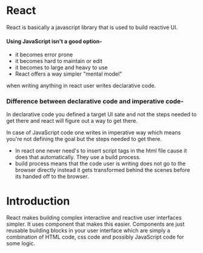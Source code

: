 # React

React is basically a javascript library that is used to build reactive UI.

#### Using JavaScript isn't a good option-

- it becomes error prone
- it becomes hard to maintain or edit
- it becomes to large and heavy to use
- React offers a way simpler "mental model"

when writing anything in react user writes declarative code.

### Difference between declarative code and imperative code-

In declarative code you defined a target UI sate and not the steps needed to get there and react will figure out a way to get there. 

In case of JavaScript code one writes in imperative way which means you're not defining the goal but the steps needed to get there. 

- In react one never need's to insert script tags in the html file cause it does that automatically. They use a build process.
- build process means that the code user is writing does not go to the browser directly instead it gets transformed behind the scenes before its handed off to the browser.

# Introduction

React makes building complex interactive and reactive user interfaces simpler. It uses component that makes this easier. Components are just reusable building blocks in your user interface which are simply a combination of HTML code, css code and possibly JavaScript code for some logic.

